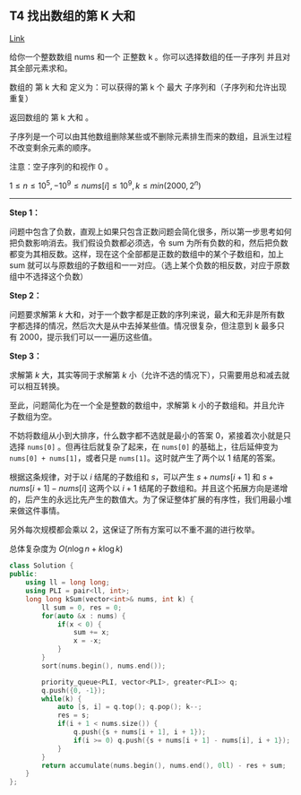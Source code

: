 ## T4 找出数组的第 K 大和

[Link](https://leetcode.cn/problems/find-the-k-sum-of-an-array/)

给你一个整数数组 nums 和一个 正整数 k 。你可以选择数组的任一子序列 并且对其全部元素求和。

数组的 第 k 大和 定义为：可以获得的第 k 个 最大 子序列和（子序列和允许出现重复）

返回数组的 第 k 大和 。

子序列是一个可以由其他数组删除某些或不删除元素排生而来的数组，且派生过程不改变剩余元素的顺序。

注意：空子序列的和视作 0 。

$1\le n \le 10^5, -10^9 \le nums[i] \le 10^9, k \le min(2000, 2^n)$

---

**Step 1：**

问题中包含了负数，直观上如果只包含正数问题会简化很多，所以第一步思考如何把负数影响消去。我们假设负数都必须选，令 sum 为所有负数的和，然后把负数都变为其相反数。这样，现在这个全部都是正数的数组中的某个子数组和，加上 sum 就可以与原数组的子数组和一一对应。（选上某个负数的相反数，对应于原数组中不选择这个负数）

**Step 2：**

问题要求解第 $k$ 大和，对于一个数字都是正数的序列来说，最大和无非是所有数字都选择的情况，然后次大是从中去掉某些值。情况很复杂，但注意到 k 最多只有 2000，提示我们可以一一遍历这些值。

**Step 3：**

求解第 $k$ 大，其实等同于求解第 $k$ 小（允许不选的情况下），只需要用总和减去就可以相互转换。


至此，问题简化为在一个全是整数的数组中，求解第 k 小的子数组和。并且允许子数组为空。

不妨将数组从小到大排序，什么数字都不选就是最小的答案 0，紧接着次小就是只选择 `nums[0]` 。但再往后就复杂了起来，在 `nums[0]` 的基础上，往后延伸变为 `nums[0] + nums[1]`，或者只是 `nums[1]`。这时就产生了两个以 1 结尾的答案。

根据这条规律，对于以 $i$ 结尾的子数组和 $s$，可以产生 $s + nums[i + 1]$ 和 $s + nums[i + 1] - nums[i]$ 这两个以 $i+1$ 结尾的子数组和。并且这个拓展方向是递增的，后产生的永远比先产生的数值大。为了保证整体扩展的有序性，我们用最小堆来做这件事情。

另外每次规模都会乘以 2，这保证了所有方案可以不重不漏的进行枚举。

总体复杂度为 $O(n\log n +k\log k)$


```cpp
class Solution {
public:
    using ll = long long;
    using PLI = pair<ll, int>;
    long long kSum(vector<int>& nums, int k) {
        ll sum = 0, res = 0;
        for(auto &x : nums) {
            if(x < 0) {
                sum += x;
                x = -x;
            }
        }
        sort(nums.begin(), nums.end());

        priority_queue<PLI, vector<PLI>, greater<PLI>> q;
        q.push({0, -1});
        while(k) {
            auto [s, i] = q.top(); q.pop(); k--;
            res = s;
            if(i + 1 < nums.size()) {
                q.push({s + nums[i + 1], i + 1});
                if(i >= 0) q.push({s + nums[i + 1] - nums[i], i + 1}); // 注意 i = -1 时需要跳过
            }
        }
        return accumulate(nums.begin(), nums.end(), 0ll) - res + sum;
    }
};
```
